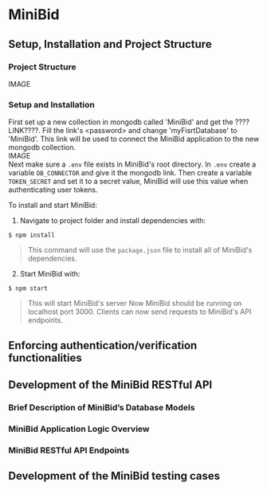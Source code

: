 # MiniBid
## Setup, Installation and Project Structure
### Project Structure
IMAGE
  

### Setup and Installation
First set up a new collection in mongodb called 'MiniBid' and get the ????LINK????. Fill the link's \<password> and change 'myFisrtDatabase' to 'MiniBid'. This link will be used to connect the MiniBid application to the new mongodb collection.  
  IMAGE  
  Next make sure a ```.env``` file exists in MiniBid's root directory. In ```.env``` create a variable ```DB_CONNECTOR``` and give it the mongodb link. Then create a variable ```TOKEN_SECRET``` and set it to a secret value, MiniBid will use this value when authenticating user tokens.
  
  To install and start MiniBid:
  
1. Navigate to project folder and install dependencies with: 
```
$ npm install
```
> This command will use the ```package.json``` file to install all of MiniBid's dependencies.
2. Start MiniBid with:
  ```
  $ npm start
  ```
  > This will start MiniBid's server 
 Now MiniBid should be running on localhost port 3000. Clients can now send requests to MiniBid's API endpoints. 
## Enforcing authentication/verification functionalities
## Development of the MiniBid RESTful API
### Brief Description of MiniBid’s Database Models
### MiniBid Application Logic Overview
### MiniBid RESTful API Endpoints
## Development of the MiniBid testing cases

